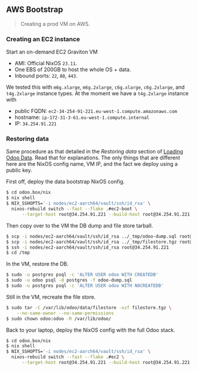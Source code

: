 AWS Bootstrap
-------------
> Creating a prod VM on AWS.


### Creating an EC2 instance

Start an on-demand EC2 Graviton VM
- AMI: Official NixOS `23.11`.
- One EBS of 200GB to host the whole OS + data.
- Inbound ports: `22`, `80`, `443`.

We tested this with `m6g.xlarge`, `m6g.2xlarge`, `c6g.xlarge`,
`c6g.2xlarge`, and `t4g.2xlarge` instance types. At the moment
we have a `t4g.2xlarge` instance with
- public FQDN: `ec2-34-254-91-221.eu-west-1.compute.amazonaws.com`
- hostname: `ip-172-31-3-61.eu-west-1.compute.internal`
- IP: `34.254.91.221`


### Restoring data

Same procedure as that detailed in the *Restoring data* section of
[Loading Odoo Data][odoo-data]. Read that for explanations. The only
things that are different here are the NixOS config name, VM IP, and
the fact we deploy using a public key.

First off, deploy the data bootstrap NixOS config.

```bash
$ cd odoo.box/nix
$ nix shell
$ NIX_SSHOPTS='-i nodes/ec2-aarch64/vault/ssh/id_rsa' \
  nixos-rebuild switch --fast --flake .#ec2-boot \
      --target-host root@34.254.91.221 --build-host root@34.254.91.221
```

Then copy over to the VM the DB dump and file store tarball.

```bash
$ scp -i nodes/ec2-aarch64/vault/ssh/id_rsa ../_tmp/odoo-dump.sql root@34.254.91.221:/tmp/
$ scp -i nodes/ec2-aarch64/vault/ssh/id_rsa ../_tmp/filestore.tgz root@34.254.91.221:/tmp/
$ ssh -i nodes/ec2-aarch64/vault/ssh/id_rsa root@34.254.91.221
$ cd /tmp
```

In the VM, restore the DB.

```bash
$ sudo -u postgres psql -c 'ALTER USER odoo WITH CREATEDB'
$ sudo -u odoo psql -d postgres -f odoo-dump.sql
$ sudo -u postgres psql -c 'ALTER USER odoo WITH NOCREATEDB'
```

Still in the VM, recreate the file store.

```bash
$ sudo tar -C /var/lib/odoo/data/filestore -xzf filestore.tgz \
    --no-same-owner --no-same-permissions
$ sudo chown odoo:odoo -R /var/lib/odoo/
```

Back to your laptop, deploy the NixOS config with the full Odoo
stack.

```bash
$ cd odoo.box/nix
$ nix shell
$ NIX_SSHOPTS='-i nodes/ec2-aarch64/vault/ssh/id_rsa' \
  nixos-rebuild switch --fast --flake .#ec2 \
      --target-host root@34.254.91.221 --build-host root@34.254.91.221
```




[odoo-data]: ./odoo-data.md
